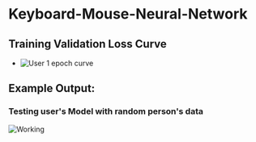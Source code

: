 # Keyboard-Mouse-Neural-Network

## Training Validation Loss Curve
* ![User 1 epoch curve](https://github.com/matthewcoppedge/Keyboard-Mouse-Neural-Network/assets/69172752/b5aa7951-04a7-4096-833f-829562889890)

## Example Output:
### Testing user's Model with random person's data
![Working](https://github.com/matthewcoppedge/Keyboard-Mouse-Neural-Network/assets/69172752/255fe8b2-5b35-4572-a0ed-8ceeb50df587)
